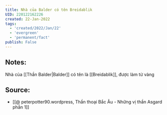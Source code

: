 ```yaml
---
title: Nhà của Balder có tên Breidablik
UID: 220122162226
created: 22-Jan-2022
tags:
  - 'created/2022/Jan/22'
  - 'evergreen'
  - 'permanent/fact'
publish: False
---
```

## Notes:
Nhà của [[Thần Balder|Balder]] có tên là [[Breidablik]], được làm từ vàng

## Source:
- [[@ peterpotter90.wordpress, Thần thoại Bắc Âu - Những vị thần Asgard phần 1]]


